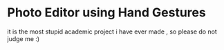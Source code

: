 # Photo Editor using Hand Gestures

it is the most stupid academic project i have ever made , so please do not judge me :)
 
